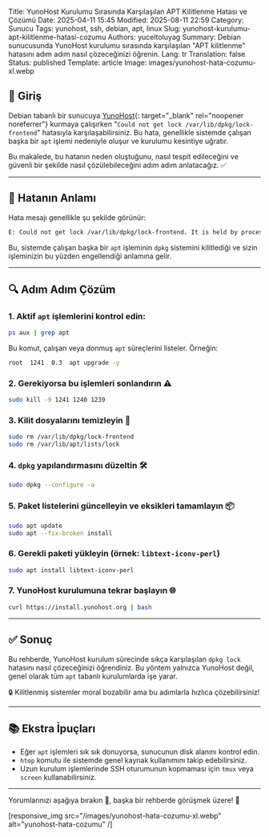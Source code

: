 Title: YunoHost Kurulumu Sırasında Karşılaşılan APT Kilitlenme Hatası ve Çözümü
Date: 2025-04-11 15:45
Modified: 2025-08-11 22:59
Category: Sunucu
Tags: yunohost, ssh, debian, apt, linux
Slug: yunohost-kurulumu-apt-kilitlenme-hatasi-cozumu
Authors: yuceltoluyag
Summary: Debian sunucusunda YunoHost kurulumu sırasında karşılaşılan "APT kilitlenme" hatasını adım adım nasıl çözeceğinizi öğrenin.
Lang: tr
Translation: false
Status: published
Template: article
Image: images/yunohost-hata-cozumu-xl.webp

## 🚀 Giriş

Debian tabanlı bir sunucuya [YunoHost](https://yunohost.org){: target="\_blank" rel="noopener noreferrer"} kurmaya çalışırken "`Could not get lock /var/lib/dpkg/lock-frontend`" hatasıyla karşılaşabilirsiniz. Bu hata, genellikle sistemde çalışan başka bir `apt` işlemi nedeniyle oluşur ve kurulumu kesintiye uğratır.

Bu makalede, bu hatanın neden oluştuğunu, nasıl tespit edileceğini ve güvenli bir şekilde nasıl çözülebileceğini adım adım anlatacağız. ✅

---

## 🧠 Hatanın Anlamı

Hata mesajı genellikle şu şekilde görünür:

```bash
E: Could not get lock /var/lib/dpkg/lock-frontend. It is held by process 1241 (apt)
```

Bu, sistemde çalışan başka bir `apt` işleminin `dpkg` sistemini kilitlediği ve sizin işleminizin bu yüzden engellendiği anlamına gelir.

---

## 🔍 Adım Adım Çözüm

### 1. Aktif `apt` işlemlerini kontrol edin:

```bash
ps aux | grep apt
```

Bu komut, çalışan veya donmuş `apt` süreçlerini listeler. Örneğin:

```bash
root  1241  0.3  apt upgrade -y
```

### 2. Gerekiyorsa bu işlemleri sonlandırın ⚠️

```bash
sudo kill -9 1241 1240 1239
```

### 3. Kilit dosyalarını temizleyin 🧹

```bash
sudo rm /var/lib/dpkg/lock-frontend
sudo rm /var/lib/apt/lists/lock
```

### 4. `dpkg` yapılandırmasını düzeltin 🛠️

```bash
sudo dpkg --configure -a
```

### 5. Paket listelerini güncelleyin ve eksikleri tamamlayın 📦

```bash
sudo apt update
sudo apt --fix-broken install
```

### 6. Gerekli paketi yükleyin (örnek: `libtext-iconv-perl`)

```bash
sudo apt install libtext-iconv-perl
```

### 7. YunoHost kurulumuna tekrar başlayın 🌐

```bash
curl https://install.yunohost.org | bash
```

---

## ✅ Sonuç

Bu rehberde, YunoHost kurulum sürecinde sıkça karşılaşılan `dpkg lock` hatasını nasıl çözeceğinizi öğrendiniz. Bu yöntem yalnızca YunoHost değil, genel olarak tüm `apt` tabanlı kurulumlarda işe yarar.

🔒 Kilitlenmiş sistemler moral bozabilir ama bu adımlarla hızlıca çözebilirsiniz!

---

## 📚 Ekstra İpuçları

- Eğer `apt` işlemleri sık sık donuyorsa, sunucunun disk alanını kontrol edin.
- `htop` komutu ile sistemde genel kaynak kullanımını takip edebilirsiniz.
- Uzun kurulum işlemlerinde SSH oturumunun kopmaması için `tmux` veya `screen` kullanabilirsiniz.

---

Yorumlarınızı aşağıya bırakın 💬, başka bir rehberde görüşmek üzere! 👋

[responsive_img src="/images/yunohost-hata-cozumu-xl.webp" alt="yunohost-hata-cozumu" /]
